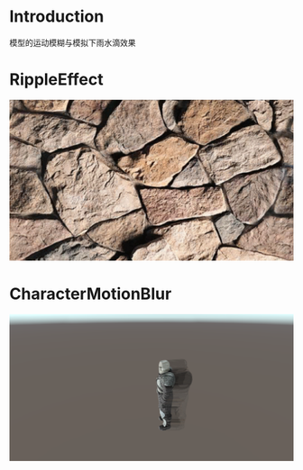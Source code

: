 # Introduction
模型的运动模糊与模拟下雨水滴效果

# RippleEffect
![image text](https://github.com/lowkiz/RippleEffect/blob/master/RippleEffectGIF.gif)

# CharacterMotionBlur
![image text](https://github.com/lowkiz/RippleEffect/blob/master/CharacterMotionBlur.png)
